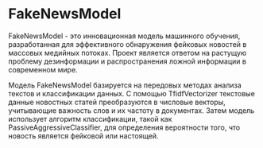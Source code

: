 # FakeNewsModel

FakeNewsModel - это инновационная модель машинного обучения, разработанная для эффективного обнаружения фейковых новостей в массовых медийных потоках. Проект является ответом на растущую проблему дезинформации и распространения ложной информации в современном мире.

Модель FakeNewsModel базируется на передовых методах анализа текстов и классификации данных. С помощью TfidfVectorizer текстовые данные новостных статей преобразуются в числовые векторы, учитывающие важность слов и их частоту в документах. Затем модель использует алгоритм классификации, такой как PassiveAggressiveClassifier, для определения вероятности того, что новость является фейковой или настоящей.
